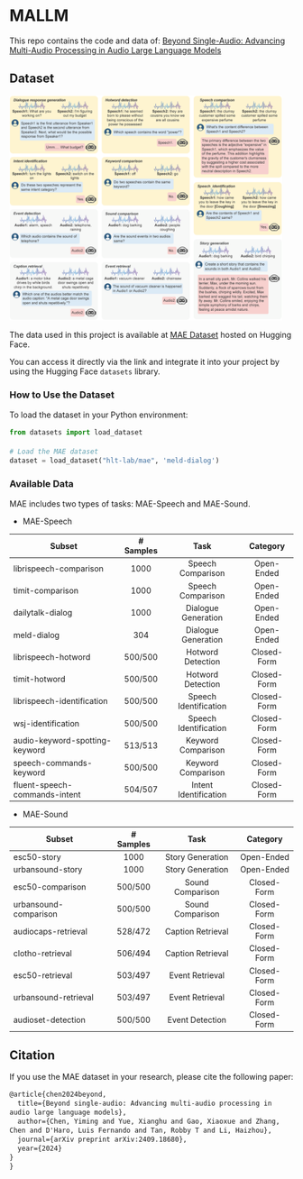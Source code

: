 # MALLM

This repo contains the code and data of:
[Beyond Single-Audio: Advancing Multi-Audio Processing in Audio Large Language Models](https://arxiv.org/abs/2409.18680)


## Dataset

<img src="./images/evaluation.png" width="96%" height="96%">

The data used in this project is available at [MAE Dataset](https://huggingface.co/datasets/hlt-lab/mae) hosted on Hugging Face.

You can access it directly via the link and integrate it into your project by using the Hugging Face `datasets` library.

### How to Use the Dataset

To load the dataset in your Python environment:

```python
from datasets import load_dataset

# Load the MAE dataset
dataset = load_dataset("hlt-lab/mae", 'meld-dialog')
```

### Available Data
MAE includes two types of tasks: MAE-Speech and MAE-Sound.

- MAE-Speech

| Subset                         | # Samples |         Task          |  Category   |
|--------------------------------|:---------:|:---------------------:|:-----------:|
| librispeech-comparison         |   1000    |   Speech Comparison   | Open-Ended  |
| timit-comparison               |   1000    |   Speech Comparison   | Open-Ended  |
| dailytalk-dialog               |   1000    |  Dialogue Generation  | Open-Ended  |
| meld-dialog                    |    304    |  Dialogue Generation  | Open-Ended  |
| librispeech-hotword            |  500/500  |   Hotword Detection   | Closed-Form |
| timit-hotword                  |  500/500  |   Hotword Detection   | Closed-Form |
| librispeech-identification     |  500/500  | Speech Identification | Closed-Form |
| wsj-identification             |  500/500  | Speech Identification | Closed-Form |
| audio-keyword-spotting-keyword |  513/513  |  Keyword Comparison   | Closed-Form |
| speech-commands-keyword        |  500/500  |  Keyword Comparison   | Closed-Form |
| fluent-speech-commands-intent  |  504/507  | Intent Identification | Closed-Form |

- MAE-Sound

| Subset                | # Samples |       Task        |  Category   |
|-----------------------|:---------:|:-----------------:|:-----------:|
| esc50-story           |   1000    | Story Generation  | Open-Ended  |
| urbansound-story      |   1000    | Story Generation  | Open-Ended  |
| esc50-comparison      |  500/500  | Sound Comparison  | Closed-Form |
| urbansound-comparison |  500/500  | Sound Comparison  | Closed-Form |
| audiocaps-retrieval   |  528/472  | Caption Retrieval | Closed-Form |
| clotho-retrieval      |  506/494  | Caption Retrieval | Closed-Form |
| esc50-retrieval       |  503/497  |  Event Retrieval  | Closed-Form |
| urbansound-retrieval  |  503/497  |  Event Retrieval  | Closed-Form |
| audioset-detection    |  500/500  |  Event Detection  | Closed-Form |

## Citation
If you use the MAE dataset in your research, please cite the following paper:
```
@article{chen2024beyond,
  title={Beyond single-audio: Advancing multi-audio processing in audio large language models},
  author={Chen, Yiming and Yue, Xianghu and Gao, Xiaoxue and Zhang, Chen and D'Haro, Luis Fernando and Tan, Robby T and Li, Haizhou},
  journal={arXiv preprint arXiv:2409.18680},
  year={2024}
}
}
```
